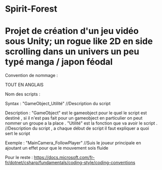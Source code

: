 # Spirit-Forest

# Projet de création d'un jeu vidéo sous Unity; un rogue like 2D en side scrolling dans un univers un peu typé manga / japon féodal




Convention de nommage : 

TOUT EN ANGLAIS 


 Nom des scripts :

Syntax :
"GameObject_Utilité"
//Description du script 

Description :
"GameObject" est le gameobject pour le quel le script est destiné , si il n'est pas fait pour un gameobject en particulier on peut nommer un groupe a la place .
"Utilité" est la fonction que va avoir le script .
//Description du script , a chaque début de script il faut expliquer a quoi sert le script

Exemple : 
"MainCamera_FollowPlayer"
//Suis le joueur principale en ajoutant un effet pour que le mouvement sois fluide


Pour le reste : https://docs.microsoft.com/fr-fr/dotnet/csharp/fundamentals/coding-style/coding-conventions
